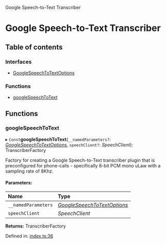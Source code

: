 Google Speech-to-Text Transcriber

# Google Speech-to-Text Transcriber

## Table of contents

### Interfaces

- [GoogleSpeechToTextOptions](interfaces/googlespeechtotextoptions.md)

### Functions

- [googleSpeechToText](README.md#googlespeechtotext)

## Functions

### googleSpeechToText

▸ `Const`**googleSpeechToText**(`__namedParameters?`: [*GoogleSpeechToTextOptions*](interfaces/googlespeechtotextoptions.md), `speechClient?`: *SpeechClient*): TranscriberFactory

Factory for creating a Google Speech-to-Text transcriber plugin that is preconfigured for
phone-calls - specifically 8-bit PCM mono uLaw with a sampling rate of 8Khz.

#### Parameters:

Name | Type |
:------ | :------ |
`__namedParameters` | [*GoogleSpeechToTextOptions*](interfaces/googlespeechtotextoptions.md) |
`speechClient` | *SpeechClient* |

**Returns:** TranscriberFactory

Defined in: [index.ts:36](https://github.com/SketchingDev/ivr-tester/blob/a815992/packages/transcriber-google-speech-to-text/src/index.ts#L36)
